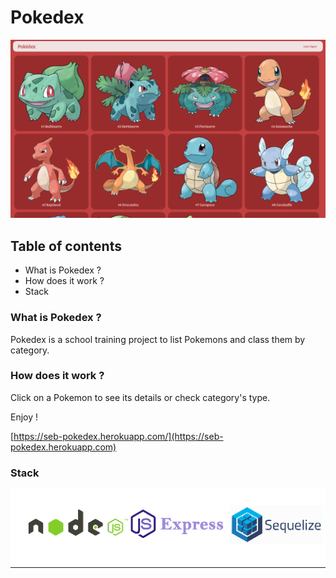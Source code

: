 # Pokedex

![image](pokedex.png)

## Table of contents

* What is Pokedex ?
* How does it work ?
* Stack

### What is Pokedex ?

Pokedex is a school training project to list Pokemons and class them by category.

### How does it work ?

Click on a Pokemon to see its details or check category's type.

Enjoy !

[https://seb-pokedex.herokuapp.com/](https://seb-pokedex.herokuapp.com)

### Stack

![image](stack.png)
